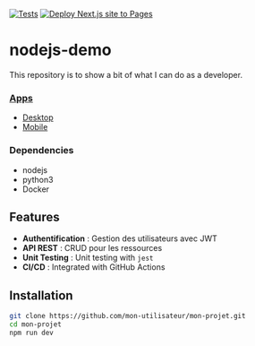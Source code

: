 [![Tests](https://github.com/koydas/nodejs-demo/actions/workflows/tests.yml/badge.svg)](https://github.com/koydas/nodejs-demo/actions/workflows/tests.yml)
[![Deploy Next.js site to Pages](https://github.com/koydas/nodejs-demo/actions/workflows/nextjs_to_gh_pages.yml/badge.svg)](https://github.com/koydas/nodejs-demo/actions/workflows/nextjs_to_gh_pages.yml)

# nodejs-demo
This repository is to show a bit of what I can do as a developer.

### [Apps](/apps/README.md)
- [Desktop](/apps/desktop/README.md)
- [Mobile](/apps/mobile/README.md)

### Dependencies
- nodejs
- python3
- Docker


## Features
- **Authentification** : Gestion des utilisateurs avec JWT
- **API REST** : CRUD pour les ressources
- **Unit Testing** : Unit testing with `jest`
- **CI/CD** : Integrated with GitHub Actions

## Installation
```bash
git clone https://github.com/mon-utilisateur/mon-projet.git
cd mon-projet
npm run dev
 ```

